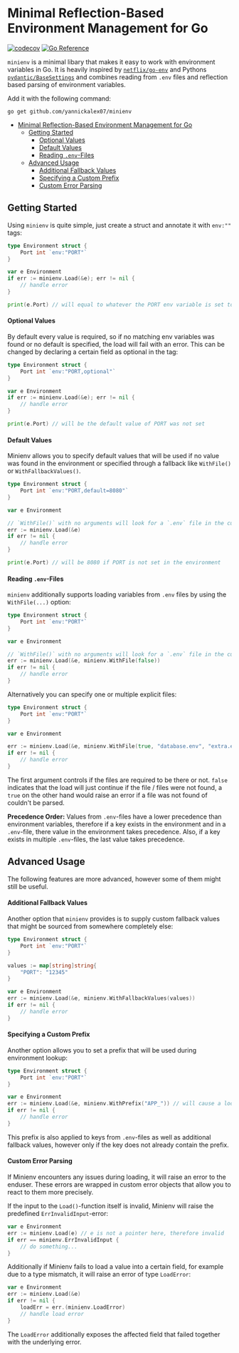 # Minimal Reflection-Based Environment Management for Go

[![codecov](https://codecov.io/gh/YannickAlex07/minienv/branch/main/graph/badge.svg?token=VHXLuQARRp)](https://codecov.io/gh/YannickAlex07/minienv)
[![Go Reference](https://pkg.go.dev/badge/github.com/yannickalex07/minienv.svg)](https://pkg.go.dev/github.com/yannickalex07/minienv)

`minienv` is a minimal libary that makes it easy to work with environment variables in Go. It is heavily inspired by [`netflix/go-env`](https://github.com/Netflix/go-env) and Pythons [`pydantic/BaseSettings`](https://docs.pydantic.dev/latest/concepts/pydantic_settings/) and combines reading from `.env` files and reflection based parsing of environment variables.

Add it with the following command:

```
go get github.com/yannickalex07/minienv
```
- [Minimal Reflection-Based Environment Management for Go](#minimal-reflection-based-environment-management-for-go)
  - [Getting Started](#getting-started)
      - [Optional Values](#optional-values)
      - [Default Values](#default-values)
      - [Reading `.env`-Files](#reading-env-files)
  - [Advanced Usage](#advanced-usage)
      - [Additional Fallback Values](#additional-fallback-values)
      - [Specifying a Custom Prefix](#specifying-a-custom-prefix)
      - [Custom Error Parsing](#custom-error-parsing)

## Getting Started

Using `minienv` is quite simple, just create a struct and annotate it with `env:""` tags:

```go
type Environment struct {
    Port int `env:"PORT"`
}

var e Environment
if err := minienv.Load(&e); err != nil {
    // handle error
}

print(e.Port) // will equal to whatever the PORT env variable is set to
```

#### Optional Values

By default every value is required, so if no matching env variables was found or no default is specified, the load will fail with an error.
This can be changed by declaring a certain field as optional in the tag:

```go
type Environment struct {
    Port int `env:"PORT,optional"`
}

var e Environment
if err := minienv.Load(&e); err != nil {
    // handle error
}

print(e.Port) // will be the default value of PORT was not set
```

#### Default Values

Minienv allows you to specify default values that will be used if no value was found in the environment or specified through a fallback like `WithFile()` or `WithFallbackValues()`.

```go
type Environment struct {
    Port int `env:"PORT,default=8080"`
}

var e Environment

// `WithFile()` with no arguments will look for a `.env` file in the current directory
err := minienv.Load(&e) 
if err != nil {
    // handle error
}

print(e.Port) // will be 8080 if PORT is not set in the environment
```

#### Reading `.env`-Files

`minienv` additionally supports loading variables from `.env` files by using the `WithFile(...)` option:

```go
type Environment struct {
    Port int `env:"PORT"`
}

var e Environment

// `WithFile()` with no arguments will look for a `.env` file in the current directory
err := minienv.Load(&e, minienv.WithFile(false)) 
if err != nil {
    // handle error
}
```

Alternatively you can specify one or multiple explicit files:

```go
type Environment struct {
    Port int `env:"PORT"`
}

var e Environment

err := minienv.Load(&e, minienv.WithFile(true, "database.env", "extra.env"))
if err != nil {
    // handle error
}
```

The first argument controls if the files are required to be there or not. `false` indicates that the load will just continue if the file / files were not found, a `true` on the other hand would raise an error if a file was not found of couldn't be parsed.

**Precedence Order:** Values from `.env`-files have a lower precedence than environment variables, therefore if a key exists in the environment and in a `.env`-file, there value in the environment takes precedence. Also, if a key exists in multiple `.env`-files, the last value takes precedence.

## Advanced Usage

The following features are more advanced, however some of them might still be useful.

#### Additional Fallback Values

Another option that `minienv` provides is to supply custom fallback values that might be sourced from somewhere completely else:

```go
type Environment struct {
    Port int `env:"PORT"`
}

values := map[string]string{
    "PORT": "12345"
}

var e Environment
err := minienv.Load(&e, minienv.WithFallbackValues(values))
if err != nil {
    // handle error
}
```

#### Specifying a Custom Prefix

Another option allows you to set a prefix that will be used during environment lookup:

```go
type Environment struct {
    Port int `env:"PORT"`
}

var e Environment
err := minienv.Load(&e, minienv.WithPrefix("APP_")) // will cause a lookup for APP_PORT
if err != nil {
    // handle error
}
```

This prefix is also applied to keys from `.env`-files as well as additional fallback values, however only if the key does not already contain the prefix.

#### Custom Error Parsing

If Minienv encounters any issues during loading, it will raise an error to the enduser. These errors are wrapped in custom error objects that allow you to react to them more precisely.

If the input to the `Load()`-function itself is invalid, Minienv will raise the predefined `ErrInvalidInput`-error:

```go
var e Environment
err := minienv.Load(e) // e is not a pointer here, therefore invalid
if err == minienv.ErrInvalidInput {
    // do something...
}
```

Additionally if Minienv fails to load a value into a certain field, for example due to a type mismatch, it will raise an error of type `LoadError`:

```go
var e Environment
err := minienv.Load(&e)
if err != nil {
    loadErr = err.(minienv.LoadError)
    // handle load error
}
```

The `LoadError` additionally exposes the affected field that failed together with the underlying error.
